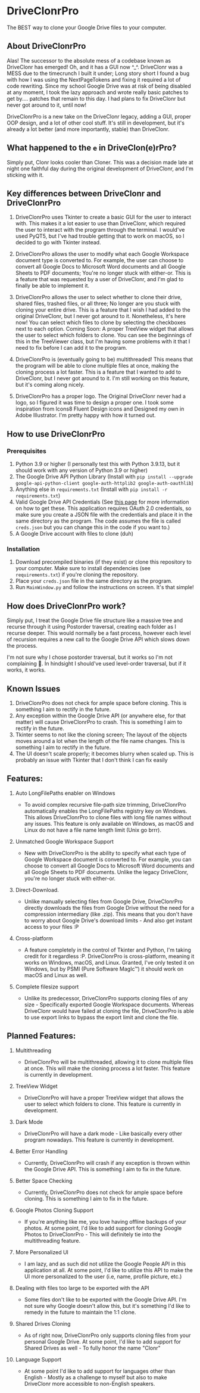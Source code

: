 # DriveClonrPro
The BEST way to clone your Google Drive files to your computer.
## About DriveClonrPro
Alas! The successor to the absolute mess of a codebase known as DriveClonr has emerged! Oh, and it has a GUI now ^_^. DriveClonr was a MESS due to the timecrunch I built it under; Long story short I found a bug with how I was using the NextPageTokens and fixing it required a lot of code rewriting. Since my school Google Drive was at risk of being disabled at any moment, I took the lazy approach and wrote really basic patches to get by.... patches that remain to this day. I had plans to fix DriveClonr but never got around to it, until now! 

DriveClonrPro is a new take on the DriveClonr legacy, adding a GUI, proper OOP design, and a lot of other cool stuff. It's still in development, but it's already a lot better (and more importantly, stable) than DriveClonr.

## What happened to the `e` in DriveClon(e)rPro?
Simply put, Clonr looks cooler than Cloner. This was a decision made late at night one faithful day during the original development of DriveClonr, and I'm sticking with it.

## Key differences between DriveClonr and DriveClonrPro
1. DriveClonrPro uses Tkinter to create a basic GUI for the user to interact with. This makes it a lot easier to use than DriveClonr, which required the user to interact with the program through the terminal. I would've used PyQT5, but I've had trouble getting that to work on macOS, so I decided to go with Tkinter instead.

2. DriveClonrPro allows the user to modify what each Google Workspace document type is converted to. For example, the user can choose to convert all Google Docs to Microsoft Word documents and all Google Sheets to PDF documents; You're no longer stuck with either-or. This is a feature that was requested by a user of DriveClonr, and I'm glad to finally be able to implement it.

3. DriveClonrPro allows the user to select whether to clone their drive, shared files, trashed files, or all three; No longer are you stuck with cloning your entire drive. This is a feature that I wish I had added to the original DriveClonr, but I never got around to it. Nonetheless, it's here now! You can select which files to clone by selecting the checkboxes next to each option.
Coming Soon: A proper TreeView widget that allows the user to select which folders to clone. You can see the beginnings of this in the TreeViewer class, but I'm having some problems with it that I need to fix before I can add it to the program.

4. DriveClonrPro is (eventually going to be) multithreaded! This means that the program will be able to clone multiple files at once, making the cloning process a lot faster. This is a feature that I wanted to add to DriveClonr, but I never got around to it. I'm still working on this feature, but it's coming along nicely.

5. DriveClonrPro has a proper logo. The Original DriveClonr never had a logo, so I figured it was time to design a proper one. I took some inspiration from Icons8 Fluent Design icons and Designed my own in Adobe Illustrator. I'm pretty happy with how it turned out.

## How to use DriveClonrPro

### Prerequisites
1. Python 3.9 or higher (I personally test this with Python 3.9.13, but it should work with any version of Python 3.9 or higher)
2. The Google Drive API Python Library (Install with `pip install --upgrade google-api-python-client google-auth-httplib2 google-auth-oauthlib`)
3. Anything else in `requirements.txt` (Install with `pip install -r requirements.txt`)
4. Valid Google Drive API Credentials (See [this page](https://developers.google.com/workspace/guides/create-credentials) for more information on how to get these. This application requires OAuth 2.0 credentials, so make sure you create a JSON file with the credentials and place it in the same directory as the program. The code assumes the file is called `creds.json` but you can change this in the code if you want to.)
5. A Google Drive account with files to clone (duh)

### Installation
1. Download precompiled binaries (if they exist) or clone this repository to your computer. Make sure to install dependencies (see `requirements.txt`) if you're cloning the repository.
2. Place your `creds.json` file in the same directory as the program.
3. Run `MainWindow.py` and follow the instructions on screen. It's that simple! 

## How does DriveClonrPro work?
Simply put, I treat the Google Drive file structure like a massive tree and recurse through it using Postorder traversal, creating each folder as I recurse deeper. This would normally be a fast process, however each level of recursion requires a new call to the Google Drive API which slows down the process. 

I'm not sure why I chose postorder traversal, but it works so I'm not complaining :shrug:. In hindsight I should've used level-order traversal, but if it works, it works.

## Known Issues
1. DriveClonrPro does not check for ample space before cloning. This is something I aim to rectify in the future.
2. Any exception within the Google Drive API (or anywhere else, for that matter) will cause DriveClonrPro to crash. This is something I aim to rectify in the future.
3. Tkinter seems to not like the cloning screen; The layout of the objects moves around a lot when the length of the file name changes. This is something I aim to rectify in the future.
4. The UI doesn't scale properly; it becomes blurry when scaled up. This is probably an issue with Tkinter that I don't think I can fix easily

## Features:

1. Auto LongFilePaths enabler on Windows
    - To avoid complex recursive file-path size trimming, DriveClonrPro automatically enables the LongFilePaths registry key on Windows. This allows DriveClonrPro to clone files with long file names without any issues. This feature is only available on Windows, as macOS and Linux do not have a file name length limit (Unix go brrr). 

2. Unmatched Google Workspace Support
    - New with DriveClonrPro is the ability to specify what each type of Google Workspace document is converted to. For example, you can choose to convert all Google Docs to Microsoft Word documents and all Google Sheets to PDF documents. Unlike the legacy DriveClonr, you're no longer stuck with either-or. 

3. Direct-Download. 
    - Unlike manually selecting files from Google Drive, DriveClonrPro directly downloads the files from Google Drive without the need for a compression intermediary (like .zip). This means that you don't have to worry about Google Drive's download limits - And also get instant access to your files :P

4. Cross-platform
    - A feature completely in the control of Tkinter and Python, I'm taking credit for it regardless :P. DriveClonrPro is cross-platform, meaning it works on Windows, macOS, and Linux. Granted, I've only tested it on Windows, but by PSMI (Pure Software MagIc™) it should work on macOS and Linux as well.

5. Complete filesize support
    - Unlike its predecessor, DriveClonrPro supports cloning files of any size - Specifically exported Google Workspace documents. Whereas DriveClonr would have failed at cloning the file, DriveClonrPro is able to use export links to bypass the export limit and clone the file. 
## Planned Features:

1. Multithreading
    - DriveClonrPro will be multithreaded, allowing it to clone multiple files at once. This will make the cloning process a lot faster. This feature is currently in development.

2. TreeView Widget
    - DriveClonrPro will have a proper TreeView widget that allows the user to select which folders to clone. This feature is currently in development.

3. Dark Mode
    - DriveClonrPro will have a dark mode - Like basically every other program nowadays. This feature is currently in development.

4. Better Error Handling
    - Currently, DriveClonrPro will crash if any exception is thrown within the Google Drive API. This is something I aim to fix in the future.

5. Better Space Checking
    - Currently, DriveClonrPro does not check for ample space before cloning. This is something I aim to fix in the future.

6. Google Photos Cloning Support
    - If you're anything like me, you love having offline backups of your photos. At some point, I'd like to add support for cloning Google Photos to DriveClonrPro - This will definitely tie into the multithreading feature.

7. More Personalized UI
    - I am lazy, and as such did not utilize the Google People API in this application at all. At some point, I'd like to utilize this API to make the UI more personalized to the user (i.e, name, profile picture, etc.)

8. Dealing with files too large to be exported with the API
    - Some files don't like to be exported with the Google Drive API. I'm not sure why Google doesn't allow this, but it's something I'd like to remedy in the future to maintain the 1:1 clone. 

9. Shared Drives Cloning
    - As of right now, DriveClonrPro only supports cloning files from your personal Google Drive. At some point, I'd like to add support for Shared Drives as well - To fully honor the name "Clonr"

10. Language Support
    - At some point I'd like to add support for languages other than English - Mostly as a challenge to myself but also to make DriveClonr more accessible to non-English speakers.